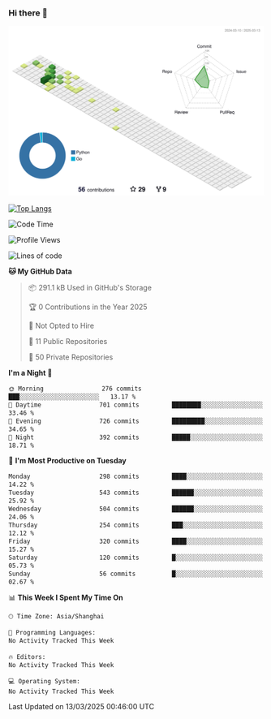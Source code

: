 ### Hi there 👋

![](./profile-3d-contrib/profile-green-animate.svg)

 

[![Top Langs](https://github-readme-stats.vercel.app/api/top-langs/?username=fly2tomato)](https://github.com/anuraghazra/github-readme-stats)


 

<!--START_SECTION:waka-->
![Code Time](http://img.shields.io/badge/Code%20Time-5%20hrs%2042%20mins-blue)

![Profile Views](http://img.shields.io/badge/Profile%20Views-0-blue)

![Lines of code](https://img.shields.io/badge/From%20Hello%20World%20I%27ve%20Written-521.5%20thousand%20lines%20of%20code-blue)

**🐱 My GitHub Data** 

> 📦 291.1 kB Used in GitHub's Storage 
 > 
> 🏆 0 Contributions in the Year 2025
 > 
> 🚫 Not Opted to Hire
 > 
> 📜 11 Public Repositories 
 > 
> 🔑 50 Private Repositories 
 > 
**I'm a Night 🦉** 

```text
🌞 Morning                276 commits         ███░░░░░░░░░░░░░░░░░░░░░░   13.17 % 
🌆 Daytime                701 commits         ████████░░░░░░░░░░░░░░░░░   33.46 % 
🌃 Evening                726 commits         █████████░░░░░░░░░░░░░░░░   34.65 % 
🌙 Night                  392 commits         █████░░░░░░░░░░░░░░░░░░░░   18.71 % 
```
📅 **I'm Most Productive on Tuesday** 

```text
Monday                   298 commits         ████░░░░░░░░░░░░░░░░░░░░░   14.22 % 
Tuesday                  543 commits         ██████░░░░░░░░░░░░░░░░░░░   25.92 % 
Wednesday                504 commits         ██████░░░░░░░░░░░░░░░░░░░   24.06 % 
Thursday                 254 commits         ███░░░░░░░░░░░░░░░░░░░░░░   12.12 % 
Friday                   320 commits         ████░░░░░░░░░░░░░░░░░░░░░   15.27 % 
Saturday                 120 commits         █░░░░░░░░░░░░░░░░░░░░░░░░   05.73 % 
Sunday                   56 commits          █░░░░░░░░░░░░░░░░░░░░░░░░   02.67 % 
```


📊 **This Week I Spent My Time On** 

```text
🕑︎ Time Zone: Asia/Shanghai

💬 Programming Languages: 
No Activity Tracked This Week

🔥 Editors: 
No Activity Tracked This Week

💻 Operating System: 
No Activity Tracked This Week
```


 Last Updated on 13/03/2025 00:46:00 UTC
<!--END_SECTION:waka-->
